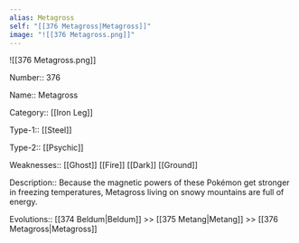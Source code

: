 ```yaml
---
alias: Metagross
self: "[[376 Metagross|Metagross]]"
image: "![[376 Metagross.png]]"
---
```


![[376 Metagross.png]]

Number:: 376

Name:: Metagross

Category:: [[Iron Leg]]

Type-1:: [[Steel]]

Type-2:: [[Psychic]]

Weaknesses:: [[Ghost]] [[Fire]] [[Dark]] [[Ground]]

Description:: Because the magnetic powers of these Pokémon get stronger in freezing temperatures, Metagross living on snowy mountains are full of energy.

Evolutions:: [[374 Beldum|Beldum]] >> [[375 Metang|Metang]] >> [[376 Metagross|Metagross]]
